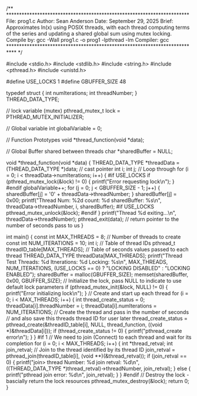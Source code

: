 /** ***********************************************************************
File: prog1.c
Author: Sean Anderson
Date: September 29, 2025
Brief: Approximates ln(x) using POSIX threads, with each thread computing terms
of the series and updating a shared global sum using mutex locking.
Compile by: gcc -Wall prog1.c -o prog1 -lpthread -lm
Compiler: gcc
*************************************************************************** */

#include <stdio.h>
#include <stdlib.h>
#include <string.h>
#include <pthread.h>
#include <unistd.h>

#define USE_LOCKS 1
#define GBUFFER_SIZE 48

typedef struct {
    int numIterations;
    int threadNumber;
} THREAD_DATA_TYPE;

// lock variable (mutex)
pthread_mutex_t lock = PTHREAD_MUTEX_INITIALIZER;

// Global variable
int globalVariable = 0;

// Function Prototypes
void *thread_function(void *data);

// Global Buffer shared between threads
char *sharedBuffer = NULL;

void *thread_function(void *data)
{
    THREAD_DATA_TYPE *threadData = (THREAD_DATA_TYPE *)data; // cast pointer
    int i;
    int j;
    // Loop through
    for (i = 0; i < threadData->numIterations; i++) {
#if USE_LOCKS
        if (pthread_mutex_lock(&lock) != 0) {
            printf("Error requesting lock\n");
        }
#endif
        globalVariable++;
        for (j = 0; j < GBUFFER_SIZE - 1; j++) {
            sharedBuffer[j] = '0' + threadData->threadNumber;
        }
        sharedBuffer[j] = 0x00;
        printf("Thread Num: %2d count: %d sharedBuffer: %s\n", threadData->threadNumber, i, sharedBuffer);
#if USE_LOCKS
        pthread_mutex_unlock(&lock);
#endif
    }
    printf("Thread %d exiting...\n", threadData->threadNumber);
    pthread_exit(data); // return pointer to the number of seconds pass to us
}

int main()
{
    const int MAX_THREADS = 8; // Number of threads to create
    const int NUM_ITERATIONS = 10;
    int i;
    // Table of thread IDs
    pthread_t threadID_table[MAX_THREADS];
    // Table of seconds values passed to each thread
    THREAD_DATA_TYPE threadData[MAX_THREADS];
    printf("Thread Test Threads: %d Itnerations: %d Locking: %s\n", MAX_THREADS, NUM_ITERATIONS, (USE_LOCKS == 0) ? "LOCKING DISABLED" : "LOCKING ENABLED");
    sharedBuffer = malloc(GBUFFER_SIZE);
    memset(sharedBuffer, 0x00, GBUFFER_SIZE);
    // Initialize the lock, pass NULL to indicate to use default lock parameters
    if (pthread_mutex_init(&lock, NULL) != 0) {
        printf("Error initializing lock\n");
    }
    // Create and start up each thread
    for (i = 0; i < MAX_THREADS; i++) {
        int thread_create_status = 0;
        threadData[i].threadNumber = i;
        threadData[i].numIterations = NUM_ITERATIONS;
        // Create the thread and pass in the number of seconds
        // and also save this threads thread ID for user later
        thread_create_status = pthread_create(&threadID_table[i], NULL, thread_function, ((void *)&threadData[i]));
        if (thread_create_status != 0) {
            printf("pthread_create error\n");
        }
    }
#if 1
    // We need to join (Connect) to each thread and wait for its completion
    for (i = 0; i < MAX_THREADS; i++) {
        int *thread_retval;
        int join_retval;
        // Join to the thread identified by its thread ID
        join_retval = pthread_join(threadID_table[i], (void **)(&thread_retval));
        if (join_retval == 0) {
            printf("join> thread Number: %d join retval: %d\n", ((THREAD_DATA_TYPE *)thread_retval)->threadNumber, join_retval);
        } else {
            printf("pthread join error: %d\n", join_retval);
        }
    }
#endif
    // Destroy the lock - bascially return the lock resources
    pthread_mutex_destroy(&lock);
    return 0;
}
